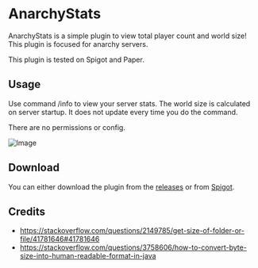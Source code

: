 # AnarchyStats
AnarchyStats is a simple plugin to view total player count and world size! This plugin is focused for anarchy servers.

This plugin is tested on Spigot and Paper.

## Usage
Use command /info to view your server stats. The world size is calculated on server startup. It does not update every time you do the command.

There are no permissions or config.

![Image](https://raw.githubusercontent.com/hyperdefined/AnarchyStats/master/image.png)

## Download
You can either download the plugin from the [releases](https://github.com/hyperdefined/AnarchyStats/releases) or from [Spigot](https://www.spigotmc.org/resources/anarchystats.66089/).

## Credits
* https://stackoverflow.com/questions/2149785/get-size-of-folder-or-file/41781646#41781646
* https://stackoverflow.com/questions/3758606/how-to-convert-byte-size-into-human-readable-format-in-java
